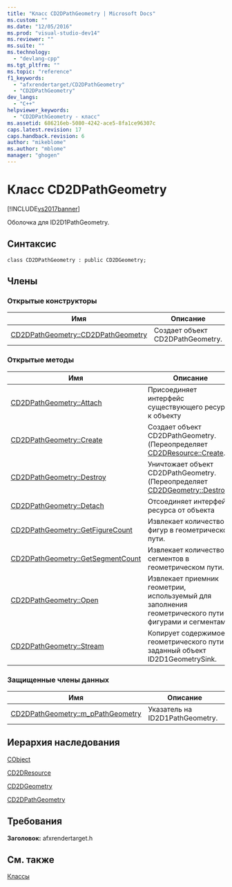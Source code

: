 ```yaml
---
title: "Класс CD2DPathGeometry | Microsoft Docs"
ms.custom: ""
ms.date: "12/05/2016"
ms.prod: "visual-studio-dev14"
ms.reviewer: ""
ms.suite: ""
ms.technology: 
  - "devlang-cpp"
ms.tgt_pltfrm: ""
ms.topic: "reference"
f1_keywords: 
  - "afxrendertarget/CD2DPathGeometry"
  - "CD2DPathGeometry"
dev_langs: 
  - "C++"
helpviewer_keywords: 
  - "CD2DPathGeometry - класс"
ms.assetid: 686216eb-5080-4242-ace5-8fa1ce96307c
caps.latest.revision: 17
caps.handback.revision: 6
author: "mikeblome"
ms.author: "mblome"
manager: "ghogen"
---
```

# Класс CD2DPathGeometry
[!INCLUDE[vs2017banner](../../assembler/inline/includes/vs2017banner.md)]

Оболочка для ID2D1PathGeometry.  
  
## Синтаксис  
  
```  
class CD2DPathGeometry : public CD2DGeometry;  
```  
  
## Члены  
  
### Открытые конструкторы  
  
|Имя|Описание|  
|---------|--------------|  
|[CD2DPathGeometry::CD2DPathGeometry](../Topic/CD2DPathGeometry::CD2DPathGeometry.md)|Создает объект CD2DPathGeometry.|  
  
### Открытые методы  
  
|Имя|Описание|  
|---------|--------------|  
|[CD2DPathGeometry::Attach](../Topic/CD2DPathGeometry::Attach.md)|Присоединяет интерфейс существующего ресурса к объекту|  
|[CD2DPathGeometry::Create](../Topic/CD2DPathGeometry::Create.md)|Создает объект CD2DPathGeometry.  \(Переопределяет [CD2DResource::Create](../Topic/CD2DResource::Create.md).\)|  
|[CD2DPathGeometry::Destroy](../Topic/CD2DPathGeometry::Destroy.md)|Уничтожает объект CD2DPathGeometry.  \(Переопределяет [CD2DGeometry::Destroy](../Topic/CD2DGeometry::Destroy.md).\)|  
|[CD2DPathGeometry::Detach](../Topic/CD2DPathGeometry::Detach.md)|Отсоединяет интерфейс ресурса от объекта|  
|[CD2DPathGeometry::GetFigureCount](../Topic/CD2DPathGeometry::GetFigureCount.md)|Извлекает количество фигур в геометрическом пути.|  
|[CD2DPathGeometry::GetSegmentCount](../Topic/CD2DPathGeometry::GetSegmentCount.md)|Извлекает количество сегментов в геометрическом пути.|  
|[CD2DPathGeometry::Open](../Topic/CD2DPathGeometry::Open.md)|Извлекает приемник геометрии, используемый для заполнения геометрического пути фигурами и сегментами.|  
|[CD2DPathGeometry::Stream](../Topic/CD2DPathGeometry::Stream.md)|Копирует содержимое геометрического пути в заданный объект ID2D1GeometrySink.|  
  
### Защищенные члены данных  
  
|Имя|Описание|  
|---------|--------------|  
|[CD2DPathGeometry::m\_pPathGeometry](../Topic/CD2DPathGeometry::m_pPathGeometry.md)|Указатель на ID2D1PathGeometry.|  
  
## Иерархия наследования  
 [CObject](../Topic/CObject%20Class.md)  
  
 [CD2DResource](../Topic/CD2DResource%20Class.md)  
  
 [CD2DGeometry](../Topic/CD2DGeometry%20Class.md)  
  
 [CD2DPathGeometry](../../mfc/reference/cd2dpathgeometry-class.md)  
  
## Требования  
 **Заголовок:** afxrendertarget.h  
  
## См. также  
 [Классы](../Topic/MFC%20Classes.md)